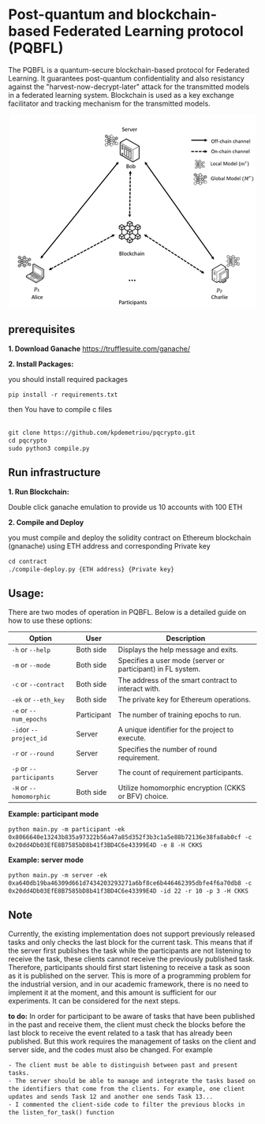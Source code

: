
#  Post-quantum and blockchain-based Federated Learning protocol (PQBFL)
 The PQBFL is a quantum-secure blockchain-based protocol for Federated Learning. It guarantees post-quantum confidentiality and also resistancy against the "harvest-now-decrypt-later" attack for the transmitted models in a federated learning system. Blockchain is used as a key exchange facilitator and tracking mechanism for the transmitted models.  

<center>

![system_model.png](./system_model.png)

</center>


## prerequisites

**1. Download  Ganache** https://trufflesuite.com/ganache/

<!--
**2. you have to install IPFS CLI (kubo) from here:** https://docs.ipfs.tech/how-to/kubo-basic-cli/#install-kubo

**2. Enable "Libp2pStreamMounting" in IPFS:**
In CLI:
```
ipfs config --json Experimental.Libp2pStreamMounting true
```
-->


**2. Install Packages:**

you should install required packages

```
pip install -r requirements.txt
```

then You have to compile c files


```

git clone https://github.com/kpdemetriou/pqcrypto.git
cd pqcrypto
sudo python3 compile.py

```


## Run infrastructure
<!--
**1. Run IPFS cli:**

```
ipfs daemon
```
-->
**1. Run Blockchain:** 

Double click ganache emulation to provide us 10 accounts with 100 ETH

**2. Compile and Deploy**

you must compile and deploy the solidity contract on Ethereum blockchain (gnanache) using ETH address and corresponding Private key

```
cd contract
./compile-deploy.py {ETH address} {Private key}
```

## Usage:

There are two modes of operation in PQBFL. Below is a detailed guide on how to use these options:


| Option                   | User        | Description                                                 |
|--------------------------|-------------|-------------------------------------------------------------|
| `-h` or `--help`         | Both side   | Displays the help message and exits.                        |
| `-m` or `--mode`         | Both side   | Specifies a user mode (server or participant) in FL system. |
| `-c` or `--contract`     | Both side   | The address of the smart contract to interact with.         |
| `-ek` or `--eth_key`     | Both side   | The private key for Ethereum operations.                    |
| `-e` or `--num_epochs`   | Participant | The number of training epochs to run.                       | 
| `-id`or `--project_id`   | Server      | A unique identifier for the project to execute.             | 
| `-r` or `--round`        | Server      | Specifies the number of round requirement.                  |
| `-p` or `--participants` | Server      | The count of requirement participants.                      |
| `-H` or `--homomorphic`  | Both side   | Utilize homomorphic encryption (CKKS or BFV) choice.        |


**Example: participant mode**

```
python main.py -m participant -ek 0x8066640e13243b835a97322b56a47a85d352f3b3c1a5e88b72136e38fa8ab0cf -c 0x20dd4Db03EfE8B7585bD8b41f3BD4C6e43399E4D -e 8 -H CKKS
```

**Example: server mode**

```
python main.py -m server -ek 0xa640db19ba46309d661d7434203293271a6bf8ce6b446462395dbfe4f6a70db8 -c 0x20dd4Db03EfE8B7585bD8b41f3BD4C6e43399E4D -id 22 -r 10 -p 3 -H CKKS
```

## Note
Currently, the existing implementation does not support previously released tasks and only checks the last block for the current task. This means that if the server first publishes the task while the participants are not listening to receive the task, these clients cannot receive the previously published task. Therefore, participants should first start listening to receive a task as soon as it is published on the server. This is more of a programming problem for the industrial version, and in our academic framework, there is no need to implement it at the moment, and this amount is sufficient for our experiments. It can be considered for the next steps.


**to do:**
In order for participant to be aware of tasks that have been published in the past and receive them, the client must check the blocks before the last block to receive the event related to a task that has already been published. But this work requires the management of tasks on the client and server side, and the codes must also be changed. For example

    - The client must be able to distinguish between past and present tasks.
    - The server should be able to manage and integrate the tasks based on the identifiers that come from the clients. For example, one client updates and sends Task 12 and another one sends Task 13...
    - I commented the client-side code to filter the previous blocks in the listen_for_task() function

